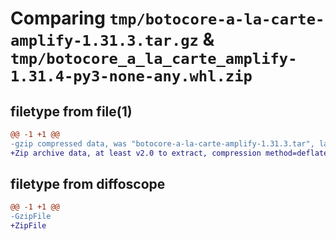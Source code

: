 # Comparing `tmp/botocore-a-la-carte-amplify-1.31.3.tar.gz` & `tmp/botocore_a_la_carte_amplify-1.31.4-py3-none-any.whl.zip`

## filetype from file(1)

```diff
@@ -1 +1 @@
-gzip compressed data, was "botocore-a-la-carte-amplify-1.31.3.tar", last modified: Fri Jul 14 01:45:52 2023, max compression
+Zip archive data, at least v2.0 to extract, compression method=deflate
```

## filetype from diffoscope

```diff
@@ -1 +1 @@
-GzipFile
+ZipFile
```

